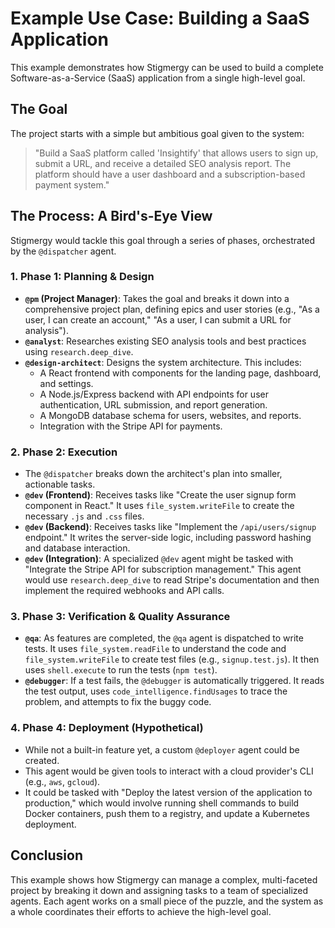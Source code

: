 # Example Use Case: Building a SaaS Application

This example demonstrates how Stigmergy can be used to build a complete Software-as-a-Service (SaaS) application from a single high-level goal.

## The Goal

The project starts with a simple but ambitious goal given to the system:

> "Build a SaaS platform called 'Insightify' that allows users to sign up, submit a URL, and receive a detailed SEO analysis report. The platform should have a user dashboard and a subscription-based payment system."

## The Process: A Bird's-Eye View

Stigmergy would tackle this goal through a series of phases, orchestrated by the `@dispatcher` agent.

### 1. **Phase 1: Planning & Design**

- **`@pm` (Project Manager)**: Takes the goal and breaks it down into a comprehensive project plan, defining epics and user stories (e.g., "As a user, I can create an account," "As a user, I can submit a URL for analysis").
- **`@analyst`**: Researches existing SEO analysis tools and best practices using `research.deep_dive`.
- **`@design-architect`**: Designs the system architecture. This includes:
  - A React frontend with components for the landing page, dashboard, and settings.
  - A Node.js/Express backend with API endpoints for user authentication, URL submission, and report generation.
  - A MongoDB database schema for users, websites, and reports.
  - Integration with the Stripe API for payments.

### 2. **Phase 2: Execution**

- The `@dispatcher` breaks down the architect's plan into smaller, actionable tasks.
- **`@dev` (Frontend)**: Receives tasks like "Create the user signup form component in React." It uses `file_system.writeFile` to create the necessary `.js` and `.css` files.
- **`@dev` (Backend)**: Receives tasks like "Implement the `/api/users/signup` endpoint." It writes the server-side logic, including password hashing and database interaction.
- **`@dev` (Integration)**: A specialized `@dev` agent might be tasked with "Integrate the Stripe API for subscription management." This agent would use `research.deep_dive` to read Stripe's documentation and then implement the required webhooks and API calls.

### 3. **Phase 3: Verification & Quality Assurance**

- **`@qa`**: As features are completed, the `@qa` agent is dispatched to write tests. It uses `file_system.readFile` to understand the code and `file_system.writeFile` to create test files (e.g., `signup.test.js`). It then uses `shell.execute` to run the tests (`npm test`).
- **`@debugger`**: If a test fails, the `@debugger` is automatically triggered. It reads the test output, uses `code_intelligence.findUsages` to trace the problem, and attempts to fix the buggy code.

### 4. **Phase 4: Deployment (Hypothetical)**

- While not a built-in feature yet, a custom `@deployer` agent could be created.
- This agent would be given tools to interact with a cloud provider's CLI (e.g., `aws`, `gcloud`).
- It could be tasked with "Deploy the latest version of the application to production," which would involve running shell commands to build Docker containers, push them to a registry, and update a Kubernetes deployment.

## Conclusion

This example shows how Stigmergy can manage a complex, multi-faceted project by breaking it down and assigning tasks to a team of specialized agents. Each agent works on a small piece of the puzzle, and the system as a whole coordinates their efforts to achieve the high-level goal.
